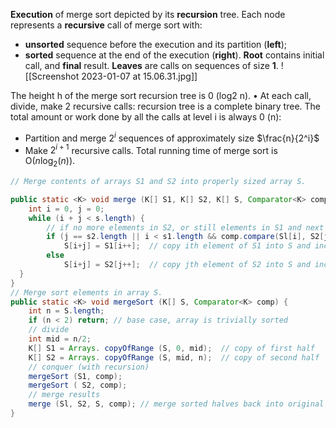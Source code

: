 **Execution** of merge sort depicted by its **recursion** tree.
Each node represents a **recursive** call of merge sort with:
- **unsorted** sequence before the execution and its partition (**left**);
- **sorted** sequence at the end of the execution (**right**).
**Root** contains initial call, and **final** result.
**Leaves** are calls on sequences of size **1**.
![[Screenshot 2023-01-07 at 15.06.31.jpg]]

The height h of the merge sort recursion tree is 0 (log2 n).
• At each call, divide, make 2 recursive calls: recursion tree is a complete binary tree.
The total amount or work done by all the calls at level i is always 0 (n):
- Partition and merge $2^i$ sequences of approximately size $\frac{n}{2^i}$
- Make $2^{i+1}$ recursive calls.
Total running time of merge sort is O($n\log_2(n)$).

```java
// Merge contents of arrays S1 and S2 into properly sized array S.

public static <K> void merge (K[] S1, K[] S2, K[] S, Comparator<K> comp) {
	int i = 0, j = 0;
	while (i + j < s.length) {
		// if no more elements in S2, or still elements in S1 and next element in S1 smaller than next element in S2
		if (j == s2.length || i < s1.length && comp.compare(Sl[i], S2[j]) < 0))
			S[i+j] = S1[i++];  // copy ith element of S1 into S and increment i
		else
			S[i+j] = S2[j++];  // copy jth element of S2 into S and increment j
  }
}
// Merge sort elements in array S.
public static <K> void mergeSort (K[] S, Comparator<K> comp) {
	int n = S.length;
	if (n < 2) return; // base case, array is trivially sorted
	// divide
	int mid = n/2;
	K[] S1 = Arrays. copyOfRange (S, 0, mid);  // copy of first half
	K[] S2 = Arrays. copyOfRange (S, mid, n);  // copy of second half
	// conquer (with recursion)
	mergeSort (S1, comp); 
	mergeSort ( S2, comp);
	// merge results
	merge (Sl, S2, S, comp); // merge sorted halves back into original
}
```